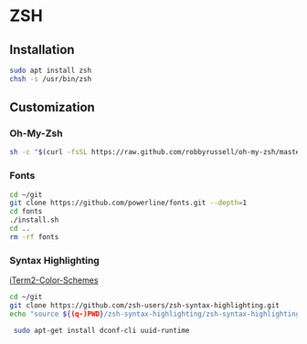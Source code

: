 # ZSH

## Installation

```sh
sudo apt install zsh
chsh -s /usr/bin/zsh
```

## Customization

### Oh-My-Zsh

```sh
sh -c "$(curl -fsSL https://raw.github.com/robbyrussell/oh-my-zsh/master/tools/install.sh)"
```


### Fonts

```sh
cd ~/git
git clone https://github.com/powerline/fonts.git --depth=1
cd fonts
./install.sh
cd ..
rm -rf fonts
```

### Syntax Highlighting

[iTerm2-Color-Schemes](https://github.com/mbadolato/iTerm2-Color-Schemes)

```sh
cd ~/git
git clone https://github.com/zsh-users/zsh-syntax-highlighting.git
echo "source ${(q-)PWD}/zsh-syntax-highlighting/zsh-syntax-highlighting.zsh" >> ${ZDOTDIR:-$HOME}/.zshrc
```


```sh
 sudo apt-get install dconf-cli uuid-runtime
 
```
